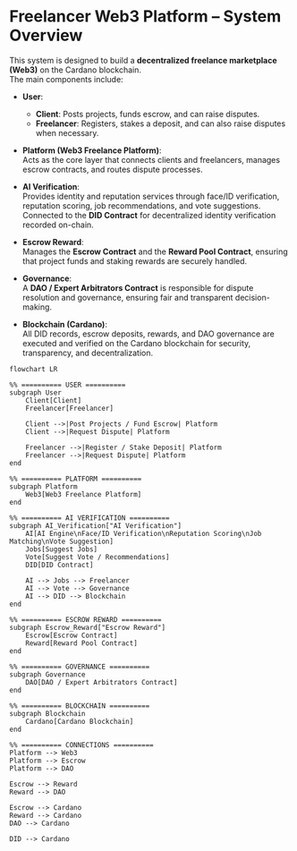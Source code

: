 

# Freelancer Web3 Platform – System Overview

This system is designed to build a **decentralized freelance marketplace (Web3)** on the Cardano blockchain.  
The main components include:

- **User**:  
  - **Client**: Posts projects, funds escrow, and can raise disputes.  
  - **Freelancer**: Registers, stakes a deposit, and can also raise disputes when necessary.

- **Platform (Web3 Freelance Platform)**:  
  Acts as the core layer that connects clients and freelancers, manages escrow contracts, and routes dispute processes.

- **AI Verification**:  
  Provides identity and reputation services through face/ID verification, reputation scoring, job recommendations, and vote suggestions.  
  Connected to the **DID Contract** for decentralized identity verification recorded on-chain.

- **Escrow Reward**:  
  Manages the **Escrow Contract** and the **Reward Pool Contract**, ensuring that project funds and staking rewards are securely handled.

- **Governance**:  
  A **DAO / Expert Arbitrators Contract** is responsible for dispute resolution and governance, ensuring fair and transparent decision-making.

- **Blockchain (Cardano)**:  
  All DID records, escrow deposits, rewards, and DAO governance are executed and verified on the Cardano blockchain for security, transparency, and decentralization.

```mermaid
flowchart LR

%% ========== USER ==========
subgraph User
    Client[Client]
    Freelancer[Freelancer]

    Client -->|Post Projects / Fund Escrow| Platform
    Client -->|Request Dispute| Platform

    Freelancer -->|Register / Stake Deposit| Platform
    Freelancer -->|Request Dispute| Platform
end

%% ========== PLATFORM ==========
subgraph Platform
    Web3[Web3 Freelance Platform]
end

%% ========== AI VERIFICATION ==========
subgraph AI_Verification["AI Verification"]
    AI[AI Engine\nFace/ID Verification\nReputation Scoring\nJob Matching\nVote Suggestion]
    Jobs[Suggest Jobs]
    Vote[Suggest Vote / Recommendations]
    DID[DID Contract]

    AI --> Jobs --> Freelancer
    AI --> Vote --> Governance
    AI --> DID --> Blockchain
end

%% ========== ESCROW REWARD ==========
subgraph Escrow_Reward["Escrow Reward"]
    Escrow[Escrow Contract]
    Reward[Reward Pool Contract]
end

%% ========== GOVERNANCE ==========
subgraph Governance
    DAO[DAO / Expert Arbitrators Contract]
end

%% ========== BLOCKCHAIN ==========
subgraph Blockchain
    Cardano[Cardano Blockchain]
end

%% ========== CONNECTIONS ==========
Platform --> Web3
Platform --> Escrow
Platform --> DAO

Escrow --> Reward
Reward --> DAO

Escrow --> Cardano
Reward --> Cardano
DAO --> Cardano

DID --> Cardano

